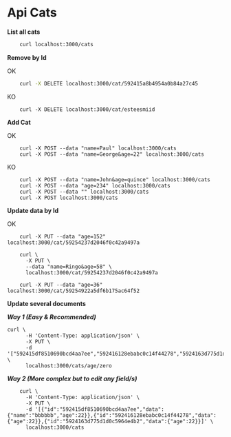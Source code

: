 # Api Cats #

**List all cats**

```bash
    curl localhost:3000/cats
```

**Remove by Id**

OK

```bash
    curl -X DELETE localhost:3000/cat/592415a8b4954a0b84a27c45
```

KO
```
    curl -X DELETE localhost:3000/cat/esteesmiid
```

**Add Cat**

OK
```
    curl -X POST --data "name=Paul" localhost:3000/cats
    curl -X POST --data "name=George&age=22" localhost:3000/cats
```

KO
```
    curl -X POST --data "name=John&age=quince" localhost:3000/cats
    curl -X POST --data "age=234" localhost:3000/cats
    curl -X POST --data "" localhost:3000/cats
    curl -X POST localhost:3000/cats
```

**Update data by Id**

OK
```
    curl -X PUT --data "age=152" localhost:3000/cat/59254237d2046f0c42a9497a
    
    curl \
      -X PUT \
      --data "name=Ringo&age=58" \
      localhost:3000/cat/59254237d2046f0c42a9497a

    curl -X PUT --data "age=36" localhost:3000/cat/59254922a5df6b175ac64f52
```

**Update several documents**

***Way 1 (Easy & Recommended)***

```
curl \
      -H 'Content-Type: application/json' \
      -X PUT \
      -d '["592415df8510690bcd4aa7ee","592416128ebabc0c14f44278","5924163d775d1d0c5964e4b2"]' \
      localhost:3000/cats/age/zero
```

***Way 2 (More complex but to edit any field/s)***

```
    curl \
      -H 'Content-Type: application/json' \
      -X PUT \
      -d '[{"id":"592415df8510690bcd4aa7ee","data":{"name":"bbbbbb","age":22}},{"id":"592416128ebabc0c14f44278","data":{"age":22}},{"id":"5924163d775d1d0c5964e4b2","data":{"age":22}}]' \
      localhost:3000/cats
```

